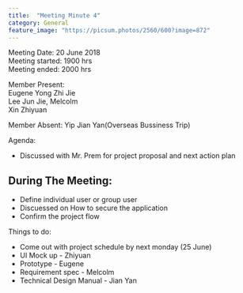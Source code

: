 ```yaml
---
title:  "Meeting Minute 4"
category: General
feature_image: "https://picsum.photos/2560/600?image=872"
---
```

Meeting Date: 20 June 2018<br>
Meeting started: 1900 hrs<br>
Meeting ended: 2000 hrs<br>

Member Present:<br>
Eugene Yong Zhi Jie<br>
Lee Jun Jie, Melcolm<br>
Xin Zhiyuan<br>


Member Absent:
Yip Jian Yan(Overseas Bussiness Trip)<br>

Agenda:
- Discussed with Mr. Prem for project proposal and next action plan

During The Meeting:
- 
- Define individual user or group user
- Discuessed on How to secure the application 
- Confirm the project flow

Things to do:
- Come out with project schedule by next monday (25 June)
- UI Mock up - Zhiyuan
- Prototype - Eugene
- Requirement spec - Melcolm
- Technical Design Manual - Jian Yan